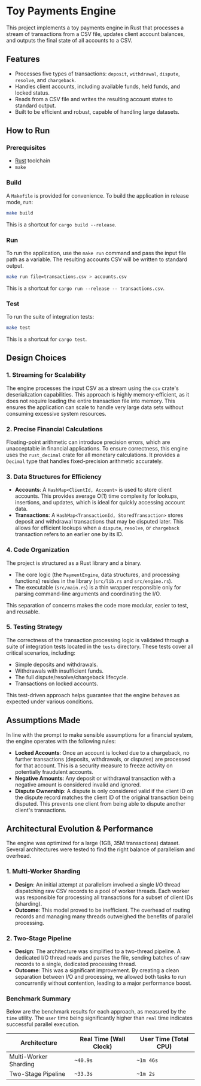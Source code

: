 # Toy Payments Engine

This project implements a toy payments engine in Rust that processes a stream of transactions from a CSV file, updates client account balances, and outputs the final state of all accounts to a CSV.

## Features

- Processes five types of transactions: `deposit`, `withdrawal`, `dispute`, `resolve`, and `chargeback`.
- Handles client accounts, including available funds, held funds, and locked status.
- Reads from a CSV file and writes the resulting account states to standard output.
- Built to be efficient and robust, capable of handling large datasets.

## How to Run

### Prerequisites

- [Rust](https://www.rust-lang.org/tools/install) toolchain
- `make`

### Build

A `Makefile` is provided for convenience. To build the application in release mode, run:
```sh
make build
```
This is a shortcut for `cargo build --release`.

### Run

To run the application, use the `make run` command and pass the input file path as a variable. The resulting accounts CSV will be written to standard output.

```sh
make run file=transactions.csv > accounts.csv
```

This is a shortcut for `cargo run --release -- transactions.csv`.

### Test

To run the suite of integration tests:

```sh
make test
```
This is a shortcut for `cargo test`.

## Design Choices

### 1. Streaming for Scalability

The engine processes the input CSV as a stream using the `csv` crate's deserialization capabilities. This approach is highly memory-efficient, as it does not require loading the entire transaction file into memory. This ensures the application can scale to handle very large data sets without consuming excessive system resources.

### 2. Precise Financial Calculations

Floating-point arithmetic can introduce precision errors, which are unacceptable in financial applications. To ensure correctness, this engine uses the `rust_decimal` crate for all monetary calculations. It provides a `Decimal` type that handles fixed-precision arithmetic accurately.

### 3. Data Structures for Efficiency

- **Accounts**: A `HashMap<ClientId, Account>` is used to store client accounts. This provides average O(1) time complexity for lookups, insertions, and updates, which is ideal for quickly accessing account data.
- **Transactions**: A `HashMap<TransactionId, StoredTransaction>` stores deposit and withdrawal transactions that may be disputed later. This allows for efficient lookups when a `dispute`, `resolve`, or `chargeback` transaction refers to an earlier one by its ID.

### 4. Code Organization

The project is structured as a Rust library and a binary.
- The core logic (the `PaymentEngine`, data structures, and processing functions) resides in the library (`src/lib.rs` and `src/engine.rs`).
- The executable (`src/main.rs`) is a thin wrapper responsible only for parsing command-line arguments and coordinating the I/O.

This separation of concerns makes the code more modular, easier to test, and reusable.

### 5. Testing Strategy

The correctness of the transaction processing logic is validated through a suite of integration tests located in the `tests` directory. These tests cover all critical scenarios, including:
- Simple deposits and withdrawals.
- Withdrawals with insufficient funds.
- The full dispute/resolve/chargeback lifecycle.
- Transactions on locked accounts.

This test-driven approach helps guarantee that the engine behaves as expected under various conditions.

## Assumptions Made

In line with the prompt to make sensible assumptions for a financial system, the engine operates with the following rules:

- **Locked Accounts**: Once an account is locked due to a chargeback, no further transactions (deposits, withdrawals, or disputes) are processed for that account. This is a security measure to freeze activity on potentially fraudulent accounts.
- **Negative Amounts**: Any deposit or withdrawal transaction with a negative amount is considered invalid and ignored.
- **Dispute Ownership**: A dispute is only considered valid if the client ID on the dispute record matches the client ID of the original transaction being disputed. This prevents one client from being able to dispute another client's transactions.

## Architectural Evolution & Performance

The engine was optimized for a large (1GB, 35M transactions) dataset. Several architectures were tested to find the right balance of parallelism and overhead.

### 1. Multi-Worker Sharding

- **Design**: An initial attempt at parallelism involved a single I/O thread dispatching raw CSV records to a pool of worker threads. Each worker was responsible for processing all transactions for a subset of client IDs (sharding).
- **Outcome**: This model proved to be inefficient. The overhead of routing records and managing many threads outweighed the benefits of parallel processing.

### 2. Two-Stage Pipeline

- **Design**: The architecture was simplified to a two-thread pipeline. A dedicated I/O thread reads and parses the file, sending batches of raw records to a single, dedicated processing thread.
- **Outcome**: This was a significant improvement. By creating a clean separation between I/O and processing, we allowed both tasks to run concurrently without contention, leading to a major performance boost.

### Benchmark Summary

Below are the benchmark results for each approach, as measured by the `time` utility. The `user` time being significantly higher than `real` time indicates successful parallel execution.

| Architecture             | Real Time (Wall Clock) | User Time (Total CPU) |
| ------------------------ | ---------------------- | --------------------- |
| Multi-Worker Sharding    | `~40.9s`               | `~1m 46s`             |
| Two-Stage Pipeline       | `~33.3s`               | `~1m 2s`              |